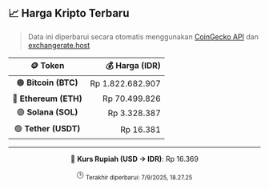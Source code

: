 

<!-- HARGA_KRIPTO -->
## 📈 Harga Kripto Terbaru

> Data ini diperbarui secara otomatis menggunakan [CoinGecko API](https://www.coingecko.com/) dan [exchangerate.host](https://exchangerate.host/)

<div align="center">

| 🪙 Token | 💰 Harga (IDR) |
|:------:|---------------:|
| 🟠 **Bitcoin (BTC)**   | Rp 1.822.682.907 |
| 🔵 **Ethereum (ETH)**  | Rp 70.499.826 |
| 🟣 **Solana (SOL)**    | Rp 3.328.387 |
| 🟢 **Tether (USDT)**   | Rp 16.381 |

---

💱 **Kurs Rupiah (USD → IDR)**: Rp 16.369

🕒 <sub>Terakhir diperbarui: 7/9/2025, 18.27.25</sub>

</div>
<!-- /HARGA_KRIPTO -->